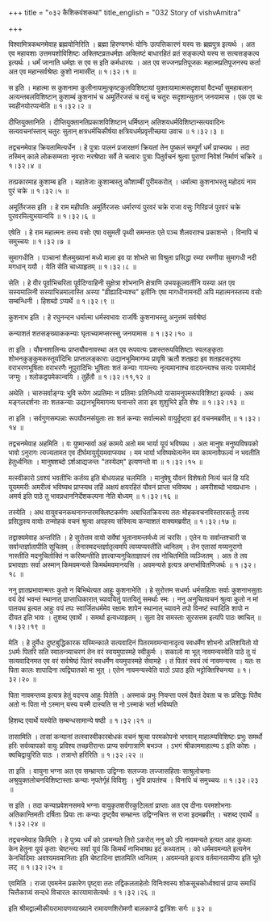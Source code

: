 +++
title = "०३२ कैशिकवंशकथा"
title_english = "032 Story of vishvAmitra"

+++


विश्वामित्रकथनमेवाह ब्रह्मयोनिरिति । ब्रह्मा हिरण्यगर्भः योनिः
उत्पत्तिकारणं यस्य सः ब्रह्मपुत्र इत्यर्थः । अत एव महायशाः
उत्तमयशोविशिष्टः अक्लिष्टव्रतधर्मज्ञः अक्लिष्टं बाधारहितं व्रतं सङ्कल्पो
यस्य स सत्यसङ्कल्प इत्यर्थः । धर्मं जानाति धर्मज्ञः स एव स इति कर्मधारयः
। अत एव सज्जनप्रतिपूजकः महात्मप्रतिपूजनस्य कर्ता अत एव महान्सर्वश्रेष्ठः
कुशो नामासीत्  ॥  १।३२।१  ॥   

  

स इति । महात्मा स कुशनामा कुलीनायामुत्कृष्टकुलविशिष्टायां
युक्तायामात्मसदृशायां वैदर्भ्यां सुमहाबलान् अत्यन्तबलविशिष्टान् कुशाम्बं
कुशनाभं च अमूर्तिरजसं च वसुं च चतुरः सदृशान्सुतान् जनयामास । एक एव चः
स्वहीनयोरप्यन्वेति  ॥  १।३२।२  ॥   

  

दीप्तियुक्तानिति । दीप्तियुक्तानतिप्रकाशविशिष्टान् धर्मिष्ठान्
अतिशयधर्मविशिष्टान्सत्यवादिनः सत्यवचनांस्तान् चतुरः सुतान्
क्षत्रधर्मचिकीर्षया क्षत्रियधर्मप्रवृत्तीच्छया उवाच  ॥  १।३२।३  ॥   

  

तद्वचनमेवाह क्रियतामित्यर्धेन । हे पुत्राः पालनं प्रजारक्षणं क्रियतां
तेन पुष्कलं सम्पूर्णं धर्मं प्राप्स्यथ । तदा तस्मिन् काले लोकसम्मताः
नृवराः नरश्रेष्ठाः सर्वे ते चत्वारः पुत्राः पितुर्वचनं श्रुत्वा पुराणां
निवेशं निर्माणं चक्रिरे  ॥  १।३२।४  ॥   

  

तत्प्रकारमाह कुशाम्ब इति । महातेजाः कुशाम्बस्तु कौशाम्बीं पुरीमकरोत् ।
धर्मात्मा कुशनाभस्तु महोदयं नाम पुरं चक्रे  ॥  १।३२।५  ॥   

  

अमूर्तिरजस इति । हे राम महीपतिः अमूर्तिरजसः धर्मारण्यं पुरवरं चक्रे राजा
वसुः गिरिव्रजं पुरवरं चक्रे पुरवरमित्युभयान्वयि  ॥  १।३२।६  ॥   

  

एषेति । हे राम महात्मनः तस्य वसोः एषा वसुमती पृथ्वी समन्ततः एते पञ्च
शैलवराश्च प्रकाशन्ते । विनापि चं समुच्चयः  ॥  १।३२।७  ॥   

  

सुमागधीति । पञ्चानां शैलमुख्यानां मध्ये माला इव या शोभते सा विश्रुता
प्रसिद्धा रम्या रमणीया सुमागधी नदी मगधान् ययौ । येति सेति चाध्याहृतम्  ॥ 
१।३२।८  ॥   

  

सेति । हे वीर पूर्वाभिचरिता पूर्वदिग्वाहिनी सुक्षेत्रा शोभनानि
क्षेत्राणि उभयकूलवर्तीनि यस्या अत एव सस्यमालिनी सस्याभिन्नमालास्ति अस्या
"व्रीह्यादिभ्यश्च" इतीनिः एषा मागधीनामनदी अपि महात्मनस्तस्य वसोः
सम्बन्धिनी । हिशब्दो ऽप्यर्थे  ॥  १।३२।९  ॥   

  

कुशनाभ इति । हे रघुनन्दन धर्मात्मा धर्मस्वभावः राजर्षिः कुशनाभस्तु
अनुत्तमं सर्वश्रेष्ठं  

कन्याशतं शतसङ्ख्याककन्याः घृताच्यामप्सरस्सु जनयामास  ॥  १।३२।१०  ॥   

  

ता इति । यौवनशालिन्यः प्राप्तयौवनावस्था अत एव रूपवत्यः
प्रशस्तरूपविशिष्टाः स्वलङ्कृताः शोभनकुङ्कुमकस्तूर्यादिभिः
प्राप्तालङ्काराः उद्यानभूमिमागम्य प्रावृषि ऋतौ शतह्रदा इव शतह्रदसदृश्यः
वराभरणभूषिताः वराभरणैः नूपुरादिभिः भूषिताः शतं कन्याः गायन्त्यः
नृत्यमानाश्च वादयन्त्यश्च सत्यः परमामोदं जग्मुः । श्लोकद्वयमेकान्वयि ।
तुर्हेतौ  ॥  १।३२।११,१२  ॥   

  

अथेति । चारुसर्वाङ्ग्यः भुवि रूपेण अप्रतिमाः न प्रतिमाः प्रतिनिधयो
यासामनुपमरूपविशिष्टा इत्यर्थः । अथ मङ्गलदर्शनाः ताः शतकन्याः
उद्यानभूमिमागम्य घनान्तरे तारा इव शुशुभिरे इति शेषः  ॥  १।३२।१३  ॥   

  

ता इति । सर्वगुणसम्पन्नाः रूपयौवनसंयुताः ताः शतं कन्याः सर्वात्मको
वायुर्दृष्ट्वा इदं वचनमब्रवीत्  ॥  १।३२।१४  ॥   

  

तद्वचनमेवाह अहमिति । वः युष्मान्सर्वा अहं कामये अतो मम भार्या यूयं
भविष्यथ । अतः मानुषः मनुष्यविषयको भावो ऽनुरागः त्यज्यतामत एव
दीर्घमायुर्यूयमवाप्स्यथ । मम भार्या भविष्यथेत्यनेन मम कामनावैफल्यं न
भवतीति हेतुर्ध्वनितः । मानुषशब्दो ऽर्शआद्यजन्तः "तस्येदम्" इत्यणन्तो वा
 ॥  १।३२।१५  ॥   

  

मत्स्वीकारो ऽवश्यं भवतीभिः कर्तव्य इति बोधयन्नाह चलमिति । मानुषेषु यौवनं
विशेषतो नित्यं चलं हि यदि यूयममरीः अमरीत्वं भविष्यथ प्राप्स्यथ तर्हि
अक्षयं क्षयरहितं यौवनं प्राप्ता भविष्यथ । अमरीशब्दो भावप्रधानः । अमर्य
इति पाठे तु भावप्रधाननिर्देशकल्पना नेति बोध्यम्  ॥  १।३२।१६  ॥   

  

तस्येति । अथ वायुवचनकथनानन्तरमक्लिष्टकर्मणः अबाधितक्रियस्य ततः
मोहकवचनविस्तारकर्तुः तस्य प्रसिद्धस्य वायोः तन्मोहकं वचनं श्रुत्वा
अपहस्य संस्मित्य कन्याशतं वाक्यमब्रवीत्  ॥  १।३२।१७  ॥   

  

तद्वाक्यमेवाह अन्तरिति । हे सुरोत्तम वायो सर्वेषां भूतानामन्तर्मध्ये
त्वं चरसि । एतेन यः सर्वान्तश्चारी स सर्वान्तर्ज्ञातापीति सूचितम् ।
तेनास्मदन्तर्ज्ञातृत्वमपि त्वय्यप्यस्तीति ध्वनितम् । तेन एतासां
मय्यनुरागो नास्तीति मदनुचितोक्तिं न करिष्यन्तीति
ज्ञात्वाप्यनुचिताज्ञापनं तव नोचितमिति व्यञ्जितम् । अतः ते तव प्रभावज्ञाः
सर्वा अस्मान् किमवमन्यसे किमर्थमवमानयसि । अवमन्यसे इत्यत्र
अन्तर्भावितणिजर्थः  ॥  १।३२।१८  ॥   

  

ननु ज्ञातप्रभावान्मत्तः कुतो न बिभिथेत्यत आहुः कुशनाभेति । हे सुरोत्तम
सधर्माः धर्मसहिताः सर्वाः कुशनाभसुताः वयं देवं भवन्तं स्थानात्
प्राप्ताधिकारात् च्यावयितुं पातयितुं समर्थाः स्मः । ननु अनुचितवचनं
श्रुत्वा कुतो न मां पातयथ इत्यत आहुः वयं तपः स्वार्जितधर्ममेव रक्षामः
शापेन स्थानात् च्यावने तपो विनष्टं स्यादिति शापो न दीयत इति भावः ।
तुशब्द एवार्थे । समर्था इत्यध्याहृतम् । सुता देव समस्ताः सुरसत्तम इत्यपि
पाठः क्वचित्  ॥  १।३२।१९  ॥   

  

मेति । हे दुर्मेधः दुष्टबुद्धिकारक यस्मिन्काले सत्यवादिनं
पितरमवमन्यानादृत्य स्वधर्मेण शोभनो अतिशयितो यो ऽधर्मः पितरि सति
स्वातन्त्र्याचरणं तेन वरं स्वयमुपास्महे स्वीकुर्मः । सकालो मा भूत्
नावमन्यस्वेति पाठे तु यं सत्यवादिनमत एव वरं सर्वश्रेष्ठं पितरं स्वधर्मेण
वयमुपास्महे सेवामहे । तं पितरं स्वयं त्वं नावमन्यस्व । यतः स पिता कालः
शापादिना त्वद्विघातको मा भूत् । एतेन नावमन्यस्वेति पाठो ऽपाठ इति
भट्टोक्तिश्चिन्त्या  ॥  १।३२।२०  ॥   

  

पिता नावमन्तव्य इत्यत्र हेतुं वदन्त्य आहुः पितेति । अस्माकं प्रभुः
नियन्ता परमं दैवतं देवता च सः प्रसिद्धः पितैव अतो नः पिता नो ऽस्मान्
यस्य यस्मै दास्यति स नो ऽस्माकं भर्ता भविष्यति  

हिशब्द एवार्थे यस्येति सम्बन्धसामान्ये षष्ठी  ॥  १।३२।२१  ॥   

  

तासामिति । तासां कन्यानां तत्स्वास्वीकारबोधकं वचनं श्रुत्वा परमकोपनो
भगवान् माहात्म्यविशिष्टः प्रभुः समर्थो हरिः सर्वव्यापको वायुः प्रविश्य
तच्छरीरान्तः प्राप्य सर्वगात्राणि बभञ्ज । ऽभगं श्रीकाममाहात्म्य ऽ इति
कोशः । क्वचिद्वायुरिति पाठः । तत्रान्ते हरिरिति  ॥  १।३२।२२  ॥   

  

ता इति । वायुना भग्ना अत एव सम्भ्रान्ताः उद्विग्नाः सलज्जाः लज्जासहिताः
साश्रुलोचनाः अश्रुयुक्तलोचनविशिष्टास्ताः कन्याः नृपतेर्गृहं विविशुः ।
भुवि प्रापतंश्च । विनापि चं समुच्चयः  ॥  १।३२।२३  ॥   

  

स इति । तदा कन्याप्रवेशनसमये भग्नाः वायुकृतशरीरकुटिलतां प्राप्ताः अत एव
दीनाः परमशोभनाः अतिकान्तिमतीः दर्षिताः प्रियाः ताः कन्याः दृष्ट्वैव
सम्भ्रान्तः उद्विग्नचित्तः स राजा इदमब्रवीत् । चशब्द एवार्थे  ॥  १।३२।२४
 ॥   

  

तद्वचनमेवाह किमिति । हे पुत्र्यः धर्मं को ऽवमन्यते तिरो ऽकरोत् ननु को
ऽपि नावमन्यते इत्यत आह कुब्जाः केन हेतुना यूयं कृताः चेष्टन्त्यः सर्वा
यूयं किं किमर्थं नाभिभाषथ इदं कथ्यताम् । को धर्ममवमन्यते इत्यनेन
केनचिदिमाः अवश्यमवमानिताः इति चेष्टादिना ज्ञातमिति ध्वनितम् । अवमन्यते
इत्यत्र वर्तमानसामीप्य इति भूते लट्  ॥  १।३२।२५  ॥   

  

एवमिति । राजा एवमनेन प्रकारेण पृष्ट्वा ततः तद्विकलताहेतोः विनिःश्वस्य
शोकसूचकोर्ध्वश्वासं प्राप्य समाधिं चित्तैकाग्र्यं सन्दधे विचारतः
कारयामासेत्यर्थः  ॥  १।३२।२६  ॥   

  

इति श्रीमद्वाल्मीकीयरामायणव्याख्याने रामायणशिरोमणौ बालकाण्डे द्वात्रिंशः
सर्गः  ॥  ३२  ॥   

  

  


